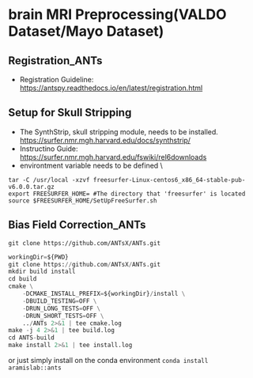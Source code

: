 # brain MRI Preprocessing(VALDO Dataset/Mayo Dataset)



## Registration_ANTs
- Registration Guideline: https://antspy.readthedocs.io/en/latest/registration.html

## Setup for Skull Stripping
- The SynthStrip, skull stripping module, needs to be installed. <URL> https://surfer.nmr.mgh.harvard.edu/docs/synthstrip/
- Instructino Guide: https://surfer.nmr.mgh.harvard.edu/fswiki/rel6downloads
- environtment variable needs to be defined \

 
`tar -C /usr/local -xzvf freesurfer-Linux-centos6_x86_64-stable-pub-v6.0.0.tar.gz` \
`export FREESURFER_HOME= #The directory that 'freesurfer' is located` \
`source $FREESURFER_HOME/SetUpFreeSurfer.sh`

## Bias Field Correction_ANTs
`git clone https://github.com/ANTsX/ANTs.git`

```python
workingDir=${PWD}
git clone https://github.com/ANTsX/ANTs.git
mkdir build install
cd build
cmake \
    -DCMAKE_INSTALL_PREFIX=${workingDir}/install \
    -DBUILD_TESTING=OFF \
    -DRUN_LONG_TESTS=OFF \
    -DRUN_SHORT_TESTS=OFF \
    ../ANTs 2>&1 | tee cmake.log
make -j 4 2>&1 | tee build.log
cd ANTS-build
make install 2>&1 | tee install.log
```

or
just simply install on the conda environment
`conda install aramislab::ants`
